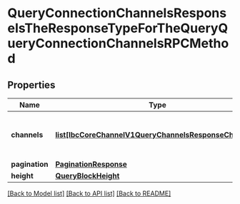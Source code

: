 # QueryConnectionChannelsResponseIsTheResponseTypeForTheQueryQueryConnectionChannelsRPCMethod

## Properties
Name | Type | Description | Notes
------------ | ------------- | ------------- | -------------
**channels** | [**list[IbcCoreChannelV1QueryChannelsResponseChannels]**](IbcCoreChannelV1QueryChannelsResponseChannels.md) | list of channels associated with a connection. | [optional] 
**pagination** | [**PaginationResponse**](PaginationResponse.md) |  | [optional] 
**height** | [**QueryBlockHeight**](QueryBlockHeight.md) |  | [optional] 

[[Back to Model list]](../README.md#documentation-for-models) [[Back to API list]](../README.md#documentation-for-api-endpoints) [[Back to README]](../README.md)

